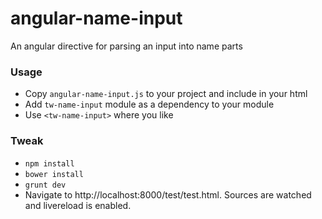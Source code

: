 angular-name-input
==================

An angular directive for parsing an input into name parts

### Usage
* Copy `angular-name-input.js` to your project and include in your html
* Add `tw-name-input` module as a dependency to your module
* Use `<tw-name-input>` where you like

### Tweak
* `npm install`
* `bower install`
* `grunt dev`
* Navigate to http://localhost:8000/test/test.html. Sources are watched and livereload is enabled.
